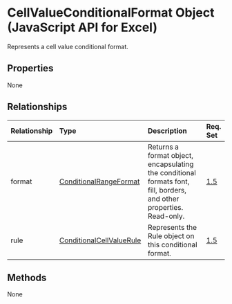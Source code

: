 # CellValueConditionalFormat Object (JavaScript API for Excel)

Represents a cell value conditional format.

## Properties

None

## Relationships
| Relationship | Type	|Description| Req. Set|
|:---------------|:--------|:----------|:----|
|format|[ConditionalRangeFormat](conditionalrangeformat.md)|Returns a format object, encapsulating the conditional formats font, fill, borders, and other properties. Read-only.|[1.5](../requirement-sets/excel-api-requirement-sets.md)|
|rule|[ConditionalCellValueRule](conditionalcellvaluerule.md)|Represents the Rule object on this conditional format.|[1.5](../requirement-sets/excel-api-requirement-sets.md)|

## Methods
None

